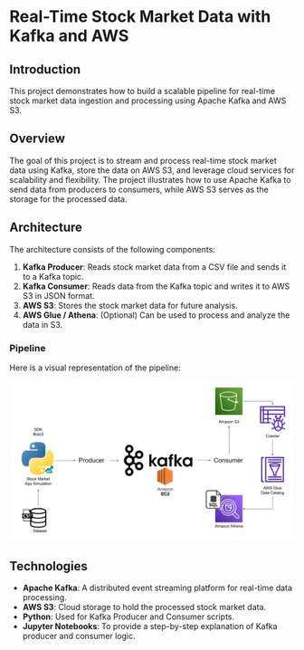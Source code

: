 # Real-Time Stock Market Data with Kafka and AWS

## Introduction

This project demonstrates how to build a scalable pipeline for real-time stock market data ingestion and processing using Apache Kafka and AWS S3.

## Overview

The goal of this project is to stream and process real-time stock market data using Kafka, store the data on AWS S3, and leverage cloud services for scalability and flexibility. The project illustrates how to use Apache Kafka to send data from producers to consumers, while AWS S3 serves as the storage for the processed data.

## Architecture

The architecture consists of the following components:

1. **Kafka Producer**: Reads stock market data from a CSV file and sends it to a Kafka topic.
2. **Kafka Consumer**: Reads data from the Kafka topic and writes it to AWS S3 in JSON format.
3. **AWS S3**: Stores the stock market data for future analysis.
4. **AWS Glue / Athena**: (Optional) Can be used to process and analyze the data in S3.

### Pipeline

Here is a visual representation of the pipeline:

![Pipeline](assets/img/pipeline.png)

## Technologies

- **Apache Kafka**: A distributed event streaming platform for real-time data processing.
- **AWS S3**: Cloud storage to hold the processed stock market data.
- **Python**: Used for Kafka Producer and Consumer scripts.
- **Jupyter Notebooks**: To provide a step-by-step explanation of Kafka producer and consumer logic.
